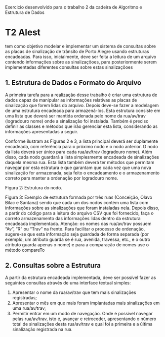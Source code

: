 Exercicio desenvolvido para o trabalho 2 da cadeira de Algoritmo e Estrutura de Dados

# T2 Alest
tem como objetivo modelar e implementar um sistema de consultas sobre as placas de sinalização de trânsito de Porto Alegre usando estruturas encadeadas. Para isso, inicialmente, deve ser feita a leitura de um arquivo contendo informações sobre as sinalizaçõoes, para posteriormente serem implementadas diferentes consultas sobre estas sinalizaçõoes

## 1. Estrutura de Dados e Formato do Arquivo
A primeira tarefa para a realização desse trabalho é criar uma estrutura de dados capaz de manipular as
informações relativas as placas de sinalização que forem lidas do arquivo.
Depois deve-se fazer a modelagem de uma estrutura encadeada para armazená-los. Esta estrutura consiste em uma lista que deverá ser
mantida ordenada pelo nome da rua/av/trav (logradouro nome) onde a sinalização foi instalada.
Também é preciso definir as classes e métodos que irão gerenciar esta lista, considerando as informações
apresentadas a seguir.


Conforme ilustram as Figuras 2 e 3, a lista principal deverá ser duplamente encadeada, com referência para o próximo nodo e o nodo anterior. O nodo da lista deverá ser único para cada rua/av/trav
(logradouro nome). Além disso, cada nodo guardará a lista simplesmente encadeada de sinalizações
daquela mesma rua. Esta lista também deverá ter métodos que permitam navegar por esta estrutura
e que garantam que cada vez que uma nova sinalização for armazenada, seja feito o encadeamento e o
armazenamento correto para manter a ordenação por logradouro nome.

Figura 2: Estrutura do nodo.

Figura 3: Exemplo de estrutura formada por três ruas (Conceição, Olavo Bilac e Santana) sendo que cada
um dos nodos contém uma lista com informações sobre as sinalizações que foram instaladas nela.
Depois disso, a partir do código para a leitura do arquivo CSV que foi fornecido, faça o correto
armazenamento das informações lidas dentro da estrutura encadeada implementada. Atenção: os nomes
das rua/av/trav possuem “Av”, “R” ou “Trav” na frente. Para facilitar o processo de ordenação, sugere-se
que esta informação seja guardada de forma separada (por exemplo, um atributo guarda se é rua, avenida,
travessa, etc., e o outro atributo guarda apenas o nome) e para a comparação de nomes use o método compareTo

## 2. Consultas sobre a Estrutura
A partir da estrutura encadeada implementada, deve ser possível fazer as seguintes consultas através de
uma interface textual simples:
1. Apresentar o nome da rua/av/trav que tem mais sinalizações registradas;
2. Apresentar o mês em que mais foram implantadas mais sinalizações em uma rua/av/trav;
3. Permitir entrar em um modo de navegação. Onde é possível navegar pelas rua/av/trav, isto é,
avançar e retroceder, apresentando o número total de sinalizações desta rua/av/trav e qual foi a
primeira e a última sinalização registrada na rua.
